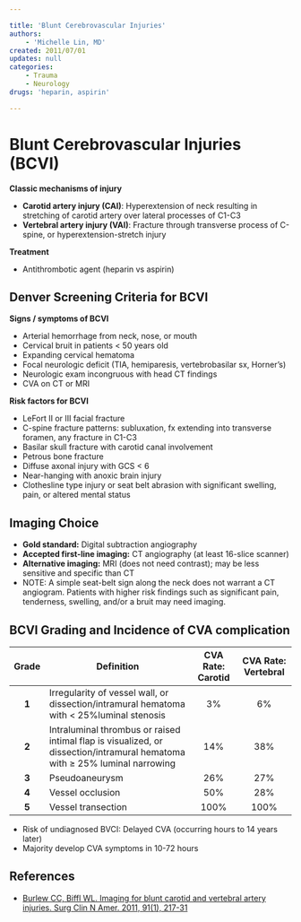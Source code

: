 ```yaml
---

title: 'Blunt Cerebrovascular Injuries'
authors:
    - 'Michelle Lin, MD'
created: 2011/07/01
updates: null
categories:
    - Trauma
    - Neurology
drugs: 'heparin, aspirin'

---
```




# Blunt Cerebrovascular Injuries (BCVI)

**Classic mechanisms of injury**

-   **Carotid artery injury (CAI)**: Hyperextension of neck resulting in stretching of carotid artery over lateral processes of C1-C3
-   **Vertebral artery injury (VAI)**: Fracture through transverse process of C-spine, or hyperextension-stretch injury

**Treatment**

-   Antithrombotic agent (<span class="drug">heparin</span> vs <span class="drug">aspirin</span>)

## Denver Screening Criteria for BCVI 

**Signs / symptoms of BCVI**

-   Arterial hemorrhage from neck, nose, or mouth
-   Cervical bruit in patients &lt; 50 years old
-   Expanding cervical hematoma
-   Focal neurologic deficit (TIA, hemiparesis, vertebrobasilar sx, Horner’s) 
-   Neurologic exam incongruous with head CT findings
-   CVA on CT or MRI 

**Risk factors for BCVI**

-   LeFort II or III facial fracture
-   C-spine fracture patterns: subluxation, fx extending into transverse foramen, any fracture in C1-C3
-   Basilar skull fracture with carotid canal involvement
-   Petrous bone fracture
-   Diffuse axonal injury with GCS &lt; 6
-   Near-hanging with anoxic brain injury
-   Clothesline type injury or seat belt abrasion with significant swelling, pain, or altered mental status

## Imaging Choice

-   **Gold standard:** Digital subtraction angiography
-   **Accepted first-line imaging:** CT angiography (at least 16-slice scanner)
-   **Alternative imaging:** MRI (does not need contrast); may be less sensitive and specific than CT
-   NOTE: A simple seat-belt sign along the neck does not warrant a CT angiogram. Patients with higher risk findings such as significant pain, tenderness, swelling, and/or a bruit may need imaging.

## BCVI Grading and Incidence of CVA complication

| Grade | Definition  | CVA Rate: Carotid   | CVA Rate: Vertebral |
|:-------:|-------------|:-------------:|:--------:|
| **1**     | Irregularity of vessel wall, or dissection/intramural hematoma with &lt; 25%luminal stenosis                               | 3%            | 6%             |
| **2**     | Intraluminal thrombus or raised intimal flap is visualized, or dissection/intramural hematoma with ≥ 25% luminal narrowing | 14%           | 38%            |
| **3**     | Pseudoaneurysm                                                                                                             | 26%           | 27%            |
| **4**     | Vessel occlusion                                                                                                           | 50%           | 28%            |
| **5**     | Vessel transection                                                                                                         | 100%          | 100%           |

- Risk of undiagnosed BVCI: Delayed CVA (occurring hours to 14 years later) 
-   Majority develop CVA symptoms in 10-72 hours

## References

-   [Burlew CC, Biffl WL. Imaging for blunt carotid and vertebral artery injuries. Surg Clin N Amer. 2011, 91(1), 217-31](https://www.ncbi.nlm.nih.gov/pubmed/?term=21184911)
